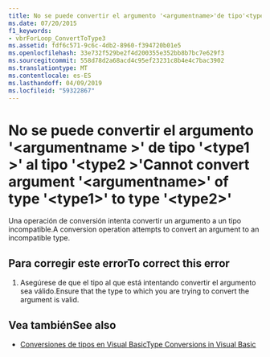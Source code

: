 ```yaml
---
title: No se puede convertir el argumento '<argumentname>'de tipo'<type1>' al tipo'<type2>'
ms.date: 07/20/2015
f1_keywords:
- vbrForLoop_ConvertToType3
ms.assetid: fdf6c571-9c6c-4db2-8960-f394720b01e5
ms.openlocfilehash: 33e732f529be2f4d200355e352bb8b7bc7e629f3
ms.sourcegitcommit: 558d78d2a68acd4c95ef23231c8b4e4c7bac3902
ms.translationtype: MT
ms.contentlocale: es-ES
ms.lasthandoff: 04/09/2019
ms.locfileid: "59322867"
---
```

# <a name="cannot-convert-argument-argumentname-of-type-type1-to-type-type2"></a><span data-ttu-id="ad314-102">No se puede convertir el argumento '\<argumentname >' de tipo '\<type1 >' al tipo '\<type2 >'</span><span class="sxs-lookup"><span data-stu-id="ad314-102">Cannot convert argument '\<argumentname>' of type '\<type1>' to type '\<type2>'</span></span>
<span data-ttu-id="ad314-103">Una operación de conversión intenta convertir un argumento a un tipo incompatible.</span><span class="sxs-lookup"><span data-stu-id="ad314-103">A conversion operation attempts to convert an argument to an incompatible type.</span></span>  
  
## <a name="to-correct-this-error"></a><span data-ttu-id="ad314-104">Para corregir este error</span><span class="sxs-lookup"><span data-stu-id="ad314-104">To correct this error</span></span>  
  
1. <span data-ttu-id="ad314-105">Asegúrese de que el tipo al que está intentando convertir el argumento sea válido.</span><span class="sxs-lookup"><span data-stu-id="ad314-105">Ensure that the type to which you are trying to convert the argument is valid.</span></span>  
  
## <a name="see-also"></a><span data-ttu-id="ad314-106">Vea también</span><span class="sxs-lookup"><span data-stu-id="ad314-106">See also</span></span>

- [<span data-ttu-id="ad314-107">Conversiones de tipos en Visual Basic</span><span class="sxs-lookup"><span data-stu-id="ad314-107">Type Conversions in Visual Basic</span></span>](../../visual-basic/programming-guide/language-features/data-types/type-conversions.md)
